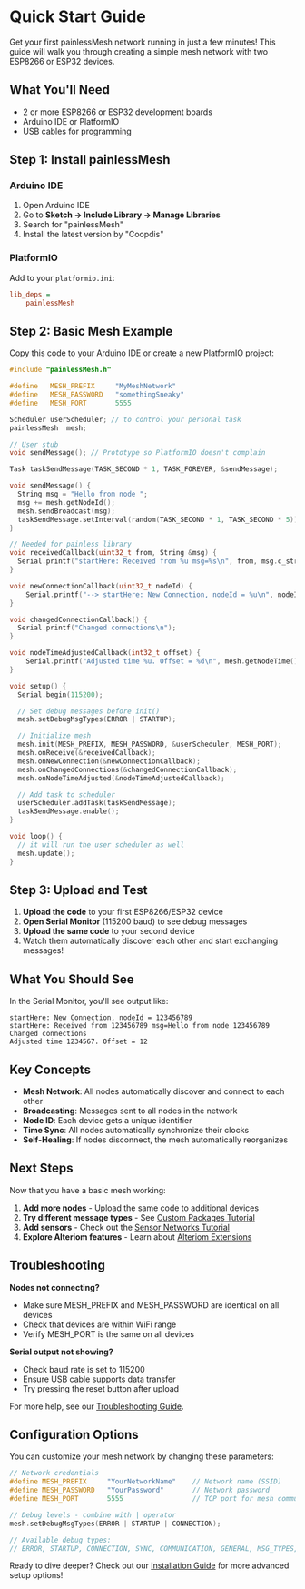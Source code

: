 # Quick Start Guide

Get your first painlessMesh network running in just a few minutes! This guide will walk you through creating a simple mesh network with two ESP8266 or ESP32 devices.

## What You'll Need

- 2 or more ESP8266 or ESP32 development boards
- Arduino IDE or PlatformIO
- USB cables for programming

## Step 1: Install painlessMesh

### Arduino IDE
1. Open Arduino IDE
2. Go to **Sketch → Include Library → Manage Libraries**
3. Search for "painlessMesh"
4. Install the latest version by "Coopdis"

### PlatformIO
Add to your `platformio.ini`:
```ini
lib_deps = 
    painlessMesh
```

## Step 2: Basic Mesh Example

Copy this code to your Arduino IDE or create a new PlatformIO project:

```cpp
#include "painlessMesh.h"

#define   MESH_PREFIX     "MyMeshNetwork"
#define   MESH_PASSWORD   "somethingSneaky"
#define   MESH_PORT       5555

Scheduler userScheduler; // to control your personal task
painlessMesh  mesh;

// User stub
void sendMessage(); // Prototype so PlatformIO doesn't complain

Task taskSendMessage(TASK_SECOND * 1, TASK_FOREVER, &sendMessage);

void sendMessage() {
  String msg = "Hello from node ";
  msg += mesh.getNodeId();
  mesh.sendBroadcast(msg);
  taskSendMessage.setInterval(random(TASK_SECOND * 1, TASK_SECOND * 5));
}

// Needed for painless library
void receivedCallback(uint32_t from, String &msg) {
  Serial.printf("startHere: Received from %u msg=%s\n", from, msg.c_str());
}

void newConnectionCallback(uint32_t nodeId) {
    Serial.printf("--> startHere: New Connection, nodeId = %u\n", nodeId);
}

void changedConnectionCallback() {
  Serial.printf("Changed connections\n");
}

void nodeTimeAdjustedCallback(int32_t offset) {
    Serial.printf("Adjusted time %u. Offset = %d\n", mesh.getNodeTime(),offset);
}

void setup() {
  Serial.begin(115200);

  // Set debug messages before init()
  mesh.setDebugMsgTypes(ERROR | STARTUP);

  // Initialize mesh
  mesh.init(MESH_PREFIX, MESH_PASSWORD, &userScheduler, MESH_PORT);
  mesh.onReceive(&receivedCallback);
  mesh.onNewConnection(&newConnectionCallback);
  mesh.onChangedConnections(&changedConnectionCallback);
  mesh.onNodeTimeAdjusted(&nodeTimeAdjustedCallback);

  // Add task to scheduler
  userScheduler.addTask(taskSendMessage);
  taskSendMessage.enable();
}

void loop() {
  // it will run the user scheduler as well
  mesh.update();
}
```

## Step 3: Upload and Test

1. **Upload the code** to your first ESP8266/ESP32 device
2. **Open Serial Monitor** (115200 baud) to see debug messages
3. **Upload the same code** to your second device
4. Watch them automatically discover each other and start exchanging messages!

## What You Should See

In the Serial Monitor, you'll see output like:
```
startHere: New Connection, nodeId = 123456789
startHere: Received from 123456789 msg=Hello from node 123456789
Changed connections
Adjusted time 1234567. Offset = 12
```

## Key Concepts

- **Mesh Network**: All nodes automatically discover and connect to each other
- **Broadcasting**: Messages sent to all nodes in the network
- **Node ID**: Each device gets a unique identifier
- **Time Sync**: All nodes automatically synchronize their clocks
- **Self-Healing**: If nodes disconnect, the mesh automatically reorganizes

## Next Steps

Now that you have a basic mesh working:

1. **Add more nodes** - Upload the same code to additional devices
2. **Try different message types** - See [Custom Packages Tutorial](../tutorials/custom-packages.md)
3. **Add sensors** - Check out the [Sensor Networks Tutorial](../tutorials/sensor-networks.md)
4. **Explore Alteriom features** - Learn about [Alteriom Extensions](../alteriom/overview.md)

## Troubleshooting

**Nodes not connecting?**
- Make sure MESH_PREFIX and MESH_PASSWORD are identical on all devices
- Check that devices are within WiFi range
- Verify MESH_PORT is the same on all devices

**Serial output not showing?**
- Check baud rate is set to 115200
- Ensure USB cable supports data transfer
- Try pressing the reset button after upload

For more help, see our [Troubleshooting Guide](../troubleshooting/common-issues.md).

## Configuration Options

You can customize your mesh network by changing these parameters:

```cpp
// Network credentials
#define MESH_PREFIX     "YourNetworkName"    // Network name (SSID)
#define MESH_PASSWORD   "YourPassword"       // Network password
#define MESH_PORT       5555                 // TCP port for mesh communication

// Debug levels - combine with | operator
mesh.setDebugMsgTypes(ERROR | STARTUP | CONNECTION);

// Available debug types:
// ERROR, STARTUP, CONNECTION, SYNC, COMMUNICATION, GENERAL, MSG_TYPES, REMOTE
```

Ready to dive deeper? Check out our [Installation Guide](installation.md) for more advanced setup options!